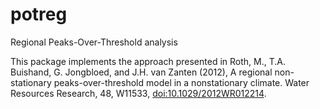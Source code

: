 # potreg
Regional Peaks-Over-Threshold analysis

This package implements the approach presented in Roth, M., T.A. Buishand, G. Jongbloed, and J.H. van Zanten (2012), A regional non-stationary peaks-over-threshold model in a nonstationary climate. Water Resources Research, 48, W11533, [doi:10.1029/2012WR012214](http://onlinelibrary.wiley.com/doi/10.1029/2012WR012214/full).
